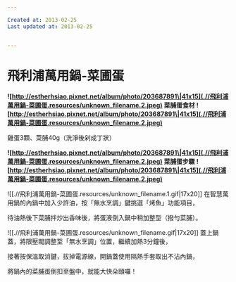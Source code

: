 ```yaml
---

Created at: 2013-02-25
Last updated at: 2013-02-25


---
```


# 飛利浦萬用鍋-菜圃蛋


 ****![http://estherhsiao.pixnet.net/album/photo/203687891\|41x15](.//飛利浦萬用鍋-菜圃蛋.resources/unknown_filename.2.jpeg)** 菜脯蛋食材** ****![http://estherhsiao.pixnet.net/album/photo/203687891\|41x15](.//飛利浦萬用鍋-菜圃蛋.resources/unknown_filename.2.jpeg)**** 

雞蛋3顆、菜脯40g（洗淨後剁成丁狀）

 ****![http://estherhsiao.pixnet.net/album/photo/203687891\|41x15](.//飛利浦萬用鍋-菜圃蛋.resources/unknown_filename.2.jpeg)** 菜脯蛋步驟** ****![http://estherhsiao.pixnet.net/album/photo/203687891\|41x15](.//飛利浦萬用鍋-菜圃蛋.resources/unknown_filename.2.jpeg)**** 

![[.//飛利浦萬用鍋-菜圃蛋.resources/unknown_filename.1.gif\|17x20]] 在智慧萬用鍋的內鍋中加入少許油，按「無水烹調」鍵挑選「烤魚」功能項目，

待油熱後下菜脯拌炒出香味後，將蛋液倒入鍋中稍加整型（撥勻菜脯）。

![[.//飛利浦萬用鍋-菜圃蛋.resources/unknown_filename.gif\|17x20]] 蓋上鍋蓋，將限壓閥調整至「無水烹調」位置，繼續加熱3分鐘後，

接著按保溫取消鍵，拔掉電源線，開鍋蓋使用隔熱手套取出不沾內鍋，

將鍋內的菜脯蛋倒扣至盤中，就能大快朵頤囉！

